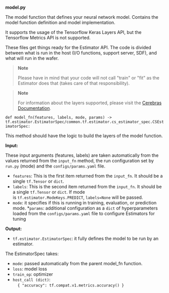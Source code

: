 

**model.py**

The model function that defines your neural network model. Contains the model function definition and model implementation. 

It supports the usage of the Tensorflow Keras Layers API, but the Tensorflow Metrics API is not supported.

These files get things ready for the Estimator API. The code is divided between what is run in the host (I/O functions, support server, SDF), and what will run in the wafer.

<blockquote>
 <strong>Note</strong>

<p>Please have in mind that your code will not call "train" or "fit" as the Estimator does that (takes care of that responsibility).</p>
</blockquote>

<blockquote>
 <strong>Note</strong> 
 
<p>For information about the layers supported, please visit the <a href="https://docs.cerebras.net/en/1.6.0/tensorflow-docs/api-rst/tf.html#submodules">Cerebras Documentation</a>.</p>
</blockquote>

`def model_fn(features, labels, mode, params) -> tf.estimator.EstimatorSpec/common.tf.estimator.cs_estimator_spec.CSEstimatorSpec:`

This method should have the logic to build the layers of the model function.

**Input:**

These input arguments (features, labels) are taken automatically from the values returned from the `input_fn` method, the run configuration set by `run.py` (mode) and the `configs/params.yaml` file.
* `features`: This is the first item returned from the `input_fn`. It should be a single `tf.Tensor` or `dict`.
* `labels`: This is the second item returned from the `input_fn`. It should be a single `tf.Tensor` or `dict`. If mode is `tf.estimator.ModeKeys.PREDICT`, `labels=None` will be passed.
* `mode`: it specifies if this is running in training, evaluation, or prediction mode.
*`params`: additional configuration as a `dict` of hyperparameters loaded from the `configs/params.yaml` file to configure Estimators for tuning

**Output:**
* `tf.estimator.EstimatorSpec`: it fully defines the model to be run by an estimator.

The EstimatorSpec takes:
<ul>
 <li><code>mode</code>: passed automatically from the parent model_fn function.</li>
 <li><code>loss</code>: model loss</li>
 <li><code>train_op</code>: optimizer</li>
 <li><code>host_call (dict)</code>:<br />
  <span style="padding-left:15px;">
   <code>{ "accuracy": tf.compat.v1.metrics.accuracy() }</code>
  </span>
 </li>
</ul> 



  

 

